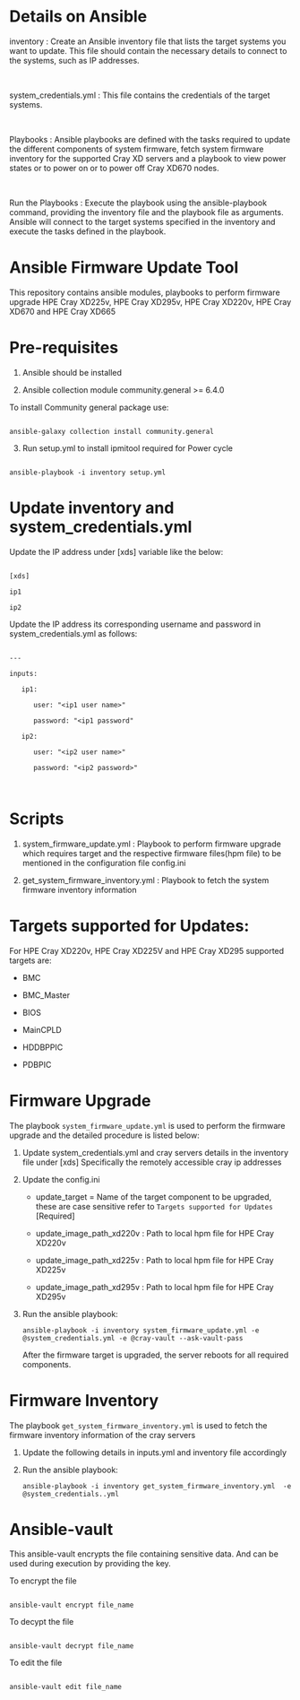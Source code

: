 # Details on Ansible

inventory : Create an Ansible inventory file that lists the target systems you want to update. This file should contain the necessary details to connect to the systems, such as IP addresses.

<br />

system_credentials.yml : This file contains the credentials of the target systems.

<br />

Playbooks : Ansible playbooks are defined with the tasks required to update the different components of system firmware, fetch system firmware inventory for the supported Cray XD servers and a playbook to view power states or to power on or to power off Cray XD670 nodes.

<br />

Run the Playbooks : Execute the playbook using the ansible-playbook command, providing the inventory file and the playbook file as arguments. Ansible will connect to the target systems specified in the inventory and execute the tasks defined in the playbook.



# Ansible Firmware Update Tool

This repository contains ansible modules, playbooks to perform firmware upgrade HPE Cray XD225v, HPE Cray XD295v, HPE Cray XD220v, HPE Cray XD670 and HPE Cray XD665



# Pre-requisites

1. Ansible should be installed

2. Ansible collection module community.general >= 6.4.0



To install Community general package use:



```

ansible-galaxy collection install community.general

```

3. Run setup.yml to install ipmitool required for Power cycle

```

ansible-playbook -i inventory setup.yml

```



# Update inventory and system_credentials.yml

Update the IP address under [xds] variable like the below:

```

[xds]

ip1

ip2

```

Update the IP address its corresponding username and password in system_credentials.yml as follows:

```

---

inputs:

   ip1:

      user: "<ip1 user name>"

      password: "<ip1 password"

   ip2:

      user: "<ip2 user name>"

      password: "<ip2 password>"



```



# Scripts

1. system_firmware_update.yml : Playbook to perform firmware upgrade which requires target and the respective firmware files(hpm file) to be mentioned in the configuration file config.ini

2. get_system_firmware_inventory.yml : Playbook to fetch the system firmware inventory information


# Targets supported for Updates:

For HPE Cray XD220v, HPE Cray XD225V and HPE Cray XD295 supported targets are:

- BMC
  
- BMC_Master

- BIOS

- MainCPLD

- HDDBPPIC

- PDBPIC 


# Firmware Upgrade


The playbook `system_firmware_update.yml` is used to perform the firmware upgrade and the detailed procedure is listed below:

1. Update system_credentials.yml and cray servers details in the inventory file under [xds] Specifically the remotely accessible cray ip addresses

2. Update the config.ini

   - update_target = Name of the target component to be upgraded, these are case sensitive refer to `Targets supported for Updates` [Required]

   - update_image_path_xd220v : Path to local hpm file for HPE Cray XD220v

   - update_image_path_xd225v :  Path to local hpm file for HPE Cray XD225v
   
   - update_image_path_xd295v : Path to local hpm file for HPE Cray XD295v


3. Run the ansible playbook:

   ```ansible-playbook -i inventory system_firmware_update.yml -e @system_credentials.yml -e @cray-vault --ask-vault-pass```

   After the firmware target is upgraded, the server reboots for all required components.



# Firmware Inventory

The playbook `get_system_firmware_inventory.yml` is used to fetch the firmware inventory information of the cray servers

1. Update the following details in inputs.yml and inventory file accordingly

2. Run the ansible playbook:

   `ansible-playbook -i inventory get_system_firmware_inventory.yml  -e @system_credentials..yml`


# Ansible-vault

This ansible-vault encrypts the file containing sensitive data. And can be used during execution by providing the key.



To encrypt the file

```

ansible-vault encrypt file_name

```



To decypt the file 

```

ansible-vault decrypt file_name

```



To edit the file

```

ansible-vault edit file_name

```
